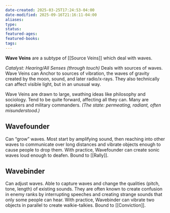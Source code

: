 ```yaml
---
date-created: 2025-03-25T17:24:53-04:00
date-modified: 2025-09-16T21:16:11-04:00
aliases: 
type: 
status: 
featured-ages: 
featured-books: 
tags: 
---
```

**Wave Veins** are a subtype of [[Source Veins]] which deal with waves.

_Catalyst: Hearing/All Senses (through touch)_
Deals with sources of waves. Wave Veins can Anchor to sources of vibration, the waves of gravity created by the moon, sound, and later radio/x-rays. They also technically can affect visible light, but in an unusual way.

Wave Veins are drawn to large, swathing ideas like philosophy and sociology. Tend to be quite forward, affecting all they can. Many are speakers and military commanders. _(The state: permeating, radiant, often misunderstood.)_
## Wavefounder
Can “grow” waves. Most start by amplifying sound, then reaching into other waves to communicate over long distances and vibrate objects enough to cause people to drop them. With practice, Wavefounder can create sonic waves loud enough to deafen. Bound to [[Rally]].
## Wavebinder
Can adjust waves. Able to capture waves and change the qualities (pitch, tone, length) of existing sounds. They are often known to create confusion in enemy ranks by interrupting speeches and creating strange sounds that only some people can hear. With practice, Wavebinder can vibrate two objects in parallel to create walkie-talkies. Bound to [[Conviction]].